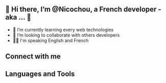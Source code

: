 ## 👋 Hi there, I’m @Nicochou, a French developer - aka ... 👋

- 🌱 I’m currently learning every web technologies
- 💞️ I’m looking to collaborate with others developers 
- 🧏‍♂️ I'm speaking English and French

## Connect with me

## Languages and Tools
